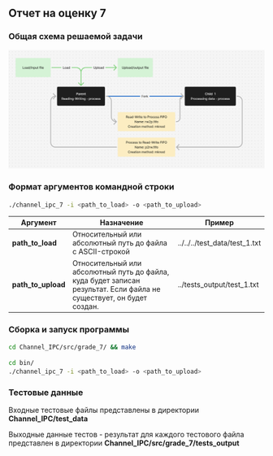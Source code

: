 ## Отчет на оценку 7

### Общая схема решаемой задачи

![scheme](img/scheme.png)

### Формат аргументов командной строки

```sh
./channel_ipc_7 -i <path_to_load> -o <path_to_upload>
```

| **Аргумент** |  **Назначение**  |  **Пример** |
| ---------  |  --------- | ---------  |
| **path_to_load**  | Относительный или абсолютный путь до файла с ASCII-строкой  |  ../../../test_data/test_1.txt  |
| **path_to_upload** | Относительный или абсолютный путь до файла, куда будет записан результат. Если файла не существует, он будет создан. |  ../tests_output/test_1.txt  |

### Сборка и запуск программы

```sh
cd Channel_IPC/src/grade_7/ && make
```

```sh
cd bin/
./channel_ipc_7 -i <path_to_load> -o <path_to_upload>
```

### Тестовые данные

Входные тестовые файлы представлены в директории **Channel_IPC/test_data**

Выходные данные тестов - результат для каждого тестового файла представлен в директории **Channel_IPC/src/grade_7/tests_output**